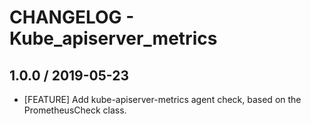 # CHANGELOG - Kube_apiserver_metrics

## 1.0.0 / 2019-05-23

* [FEATURE] Add kube-apiserver-metrics agent check, based on the  PrometheusCheck class.
